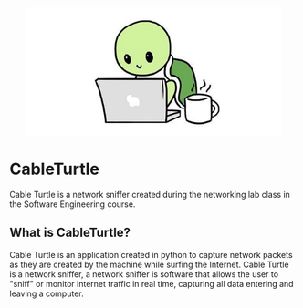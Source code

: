 <p align="center">
  <img width="450" height="225" alt="CableTurtle" src="./README/Images/CableTurtleLogo.jpg">
</p>



# CableTurtle
Cable Turtle is a network sniffer created during the networking lab class in the Software Engineering course.



## What is CableTurtle?
Cable Turtle is an application created in python to capture network packets as they are created by the machine while surfing the Internet. Cable Turtle is a network sniffer, a network sniffer is software that allows the user to "sniff" or monitor internet traffic in real time, capturing all data entering and leaving a computer.
